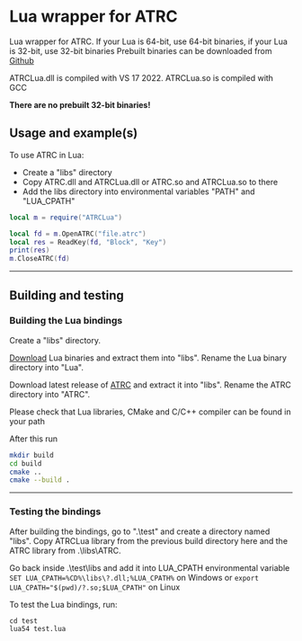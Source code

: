 # Lua wrapper for ATRC

Lua wrapper for ATRC. If your Lua is 64-bit, use 64-bit binaries, if your Lua is 32-bit, use 32-bit binaries
Prebuilt binaries can be downloaded from [Github](https://github.com/Antonako1/ATRC/releases)

ATRCLua.dll is compiled with VS 17 2022.
ATRCLua.so is compiled with GCC

**There are no prebuilt 32-bit binaries!**

## Usage and example(s)

To use ATRC in Lua:

 - Create a "libs" directory
 - Copy ATRC.dll and ATRCLua.dll or ATRC.so and ATRCLua.so to there
 - Add the libs directory into environmental variables "PATH" and "LUA_CPATH"

```lua
local m = require("ATRCLua")

local fd = m.OpenATRC("file.atrc")
local res = ReadKey(fd, "Block", "Key")
print(res)
m.CloseATRC(fd)
```

---

## Building and testing

### Building the Lua bindings

Create a "libs" directory.

[Download](https://sourceforge.net/projects/luabinaries/files/5.4.2/) Lua binaries and extract them into "libs". Rename the Lua binary directory into "Lua".

Download latest release of [ATRC](https://github.com/Antonako1/ATRC/releases/tag/v2.3.2_40) and extract it into "libs". Rename the ATRC directory into "ATRC".

Please check that Lua libraries, CMake and C/C++ compiler can be found in your path


After this run
```bash
mkdir build
cd build
cmake ..
cmake --build .
```

---

### Testing the bindings

After building the bindings, go to ".\test" and create a directory named "libs".
Copy ATRCLua library from the previous build directory here and the ATRC library from .\libs\ATRC.

Go back inside .\test\libs and add it into LUA_CPATH environmental variable ```SET LUA_CPATH=%CD%\libs\?.dll;%LUA_CPATH%``` on Windows or ```export LUA_CPATH="$(pwd)/?.so;$LUA_CPATH"``` on Linux

To test the Lua bindings, run:
```
cd test
lua54 test.lua
```